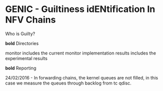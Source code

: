 # GENIC - Guiltiness idENtification In NFV Chains 
Who is Guilty?

**bold** Directories

monitor includes the current monitor implementation 
results includes the experimental results

**bold** Reporting

24/02/2016 - In forwarding chains, the kernel queues are not filled, in this case we measure the queues through backlog from tc qdisc.



